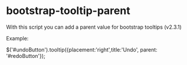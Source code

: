 bootstrap-tooltip-parent
========================

With this script you can add a parent value for bootstrap tooltips (v2.3.1)

Example:

$('#undoButton').tooltip({placement:'right',title:'Undo', parent: '#redoButton'});
